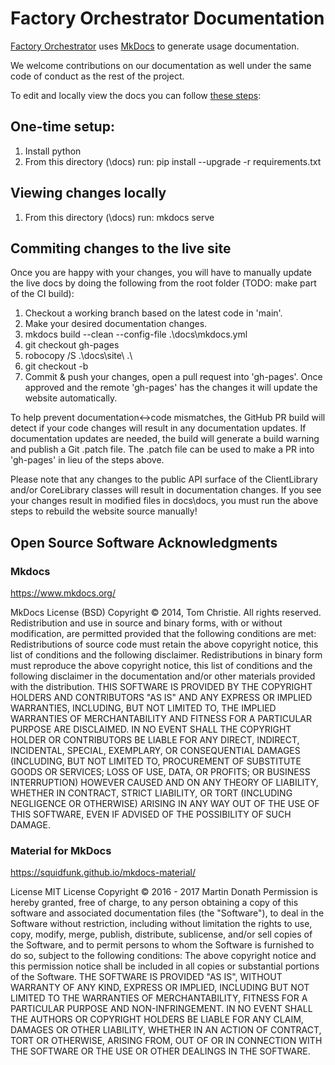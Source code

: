 # Factory Orchestrator Documentation

[Factory Orchestrator](https://microsoft.github.io/FactoryOrchestrator/) uses [MkDocs](https://www.mkdocs.org/) to generate usage documentation.

We welcome contributions on our documentation as well under the same code of conduct as the rest of the project.

To edit and locally view the docs you can follow [these steps](https://www.mkdocs.org/#building-the-site):

## One-time setup:

1. Install python
2. From this directory (\docs) run: pip install --upgrade -r requirements.txt

## Viewing changes locally
1. From this directory (\docs) run: mkdocs serve

## Commiting changes to the live site
Once you are happy with your changes, you will have to manually update the live docs by doing the following from the root folder (TODO: make part of the CI build):

   1. Checkout a working branch based on the latest code in 'main'.
   2. Make your desired documentation changes.
   3. mkdocs build --clean --config-file .\docs\mkdocs.yml
   4. git checkout gh-pages
   5. robocopy /S .\docs\site\ .\
   6. git checkout -b <your working branch>
   7. Commit & push your changes, open a pull request into 'gh-pages'. Once approved and the remote 'gh-pages' has the changes it will update the website automatically.

To help prevent documentation<->code mismatches, the GitHub PR build will detect if your code changes will result in any documentation updates. If documentation updates are needed, the build will generate a build warning and publish a Git .patch file. The .patch file can be used to make a PR into 'gh-pages' in lieu of the steps above.

Please note that any changes to the public API surface of the ClientLibrary and/or CoreLibrary classes will result in documentation changes. If you see your changes result in modified files in docs\docs, you must run the above steps to rebuild the website source manually!

## Open Source Software Acknowledgments

### Mkdocs

<https://www.mkdocs.org/>

MkDocs License (BSD)
Copyright © 2014, Tom Christie. All rights reserved.
Redistribution and use in source and binary forms, with or without modification, are permitted provided that the following conditions are met:
Redistributions of source code must retain the above copyright notice, this list of conditions and the following disclaimer. Redistributions in binary form must reproduce the above copyright notice, this list of conditions and the following disclaimer in the documentation and/or other materials provided with the distribution.
THIS SOFTWARE IS PROVIDED BY THE COPYRIGHT HOLDERS AND CONTRIBUTORS "AS IS" AND ANY EXPRESS OR IMPLIED WARRANTIES, INCLUDING, BUT NOT LIMITED TO, THE IMPLIED WARRANTIES OF MERCHANTABILITY AND FITNESS FOR A PARTICULAR PURPOSE ARE DISCLAIMED. IN NO EVENT SHALL THE COPYRIGHT HOLDER OR CONTRIBUTORS BE LIABLE FOR ANY DIRECT, INDIRECT, INCIDENTAL, SPECIAL, EXEMPLARY, OR CONSEQUENTIAL DAMAGES (INCLUDING, BUT NOT LIMITED TO, PROCUREMENT OF SUBSTITUTE GOODS OR SERVICES; LOSS OF USE, DATA, OR PROFITS; OR BUSINESS INTERRUPTION) HOWEVER CAUSED AND ON ANY THEORY OF LIABILITY, WHETHER IN CONTRACT, STRICT LIABILITY, OR TORT (INCLUDING NEGLIGENCE OR OTHERWISE) ARISING IN ANY WAY OUT OF THE USE OF THIS SOFTWARE, EVEN IF ADVISED OF THE POSSIBILITY OF SUCH DAMAGE.

### Material for MkDocs

<https://squidfunk.github.io/mkdocs-material/>

License
MIT License
Copyright © 2016 - 2017 Martin Donath
Permission is hereby granted, free of charge, to any person obtaining a copy of this software and associated documentation files (the "Software"), to deal in the Software without restriction, including without limitation the rights to use, copy, modify, merge, publish, distribute, sublicense, and/or sell copies of the Software, and to permit persons to whom the Software is furnished to do so, subject to the following conditions:
The above copyright notice and this permission notice shall be included in all copies or substantial portions of the Software.
THE SOFTWARE IS PROVIDED "AS IS", WITHOUT WARRANTY OF ANY KIND, EXPRESS OR IMPLIED, INCLUDING BUT NOT LIMITED TO THE WARRANTIES OF MERCHANTABILITY, FITNESS FOR A PARTICULAR PURPOSE AND NON-INFRINGEMENT. IN NO EVENT SHALL THE AUTHORS OR COPYRIGHT HOLDERS BE LIABLE FOR ANY CLAIM, DAMAGES OR OTHER LIABILITY, WHETHER IN AN ACTION OF CONTRACT, TORT OR OTHERWISE, ARISING FROM, OUT OF OR IN CONNECTION WITH THE SOFTWARE OR THE USE OR OTHER DEALINGS IN THE SOFTWARE.
